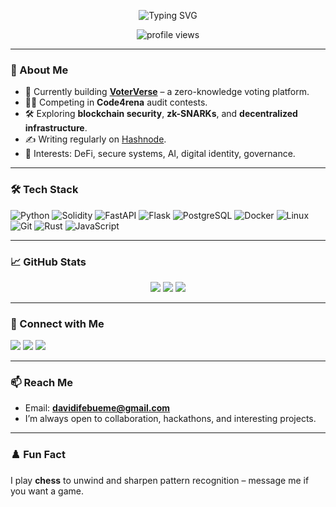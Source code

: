 <!-- Profile Header -->
<p align="center">
  <img src="https://readme-typing-svg.demolab.com?font=Fira+Code&size=25&pause=1000&center=true&width=435&lines=Hi+%F0%9F%91%8B%2C+I'm+Cypheron;Blockchain+%26+Backend+Engineer;Security+Researcher+%7C+ZK+%7C+DeFi+%7C+AI+Builder" alt="Typing SVG" />
</p>

<p align="center">
  <img src="https://komarev.com/ghpvc/?username=davidifebueme&label=Profile%20views&color=0e75b6&style=flat" alt="profile views" />
</p>

---

### 🧠 About Me

- 🔭 Currently building **[VoterVerse](https://github.com/davidifebueme)** – a zero-knowledge voting platform.
- 🧑‍💻 Competing in **Code4rena** audit contests.
- 🛠️ Exploring **blockchain security**, **zk-SNARKs**, and **decentralized infrastructure**.
- ✍️ Writing regularly on [Hashnode](https://davidifebueme.hashnode.dev).
- 🧩 Interests: DeFi, secure systems, AI, digital identity, governance.

---

### 🛠️ Tech Stack

![Python](https://img.shields.io/badge/-Python-05122A?style=flat&logo=python)
![Solidity](https://img.shields.io/badge/-Solidity-05122A?style=flat&logo=solidity)
![FastAPI](https://img.shields.io/badge/-FastAPI-05122A?style=flat&logo=fastapi)
![Flask](https://img.shields.io/badge/-Flask-05122A?style=flat&logo=flask)
![PostgreSQL](https://img.shields.io/badge/-PostgreSQL-05122A?style=flat&logo=postgresql)
![Docker](https://img.shields.io/badge/-Docker-05122A?style=flat&logo=docker)
![Linux](https://img.shields.io/badge/-Linux-05122A?style=flat&logo=linux)
![Git](https://img.shields.io/badge/-Git-05122A?style=flat&logo=git)
![Rust](https://img.shields.io/badge/-Rust-05122A?style=flat&logo=rust)
![JavaScript](https://img.shields.io/badge/-JavaScript-05122A?style=flat&logo=JavaScript)

---

### 📈 GitHub Stats

<div align="center">
  <img src="https://github-readme-stats.vercel.app/api?username=davidifebueme&show_icons=true&hide=issues&count_private=true&theme=transparent" />
  <img src="https://github-readme-stats.vercel.app/api/top-langs/?username=davidifebueme&layout=compact&theme=transparent" />
  <img src="https://github-readme-streak-stats.herokuapp.com/?user=davidifebueme&theme=transparent" />
</div>

---

### 🔗 Connect with Me

<p align="left">
  <a href="https://x.com/0xCypheron"><img src="https://img.shields.io/badge/X-%23000000.svg?style=for-the-badge&logo=twitter&logoColor=white" /></a>
  <a href="https://linkedin.com/in/david0x01"><img src="https://img.shields.io/badge/LinkedIn-%230077B5.svg?style=for-the-badge&logo=linkedin&logoColor=white" /></a>
  <a href="https://hashnode.com/@david0x01"><img src="https://img.shields.io/badge/Hashnode-2962FF?style=for-the-badge&logo=hashnode&logoColor=white" /></a>
</p>

---

### 📫 Reach Me

- Email: **davidifebueme@gmail.com**
- I’m always open to collaboration, hackathons, and interesting projects.

---

### ♟️ Fun Fact

I play **chess** to unwind and sharpen pattern recognition – message me if you want a game.

